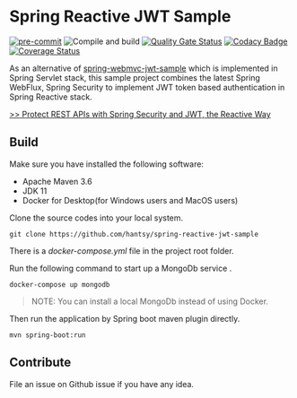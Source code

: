 # Spring Reactive JWT Sample

[![pre-commit](https://img.shields.io/badge/pre--commit-enabled-brightgreen?logo=pre-commit&logoColor=white)](https://github.com/pre-commit/pre-commit)
![Compile and build](https://github.com/hantsy/spring-reactive-jwt-sample/workflows/Build/badge.svg)
[![Quality Gate Status](https://sonarcloud.io/api/project_badges/measure?project=hantsy_spring-reactive-jwt-sample&metric=alert_status)](https://sonarcloud.io/dashboard?id=hantsy_spring-reactive-jwt-sample)
[![Codacy Badge](https://app.codacy.com/project/badge/Grade/14860630dabd4e6eb98488723868a728)](https://www.codacy.com/manual/hantsy/spring-reactive-jwt-sample?utm_source=github.com&amp;utm_medium=referral&amp;utm_content=hantsy/spring-reactive-jwt-sample&amp;utm_campaign=Badge_Grade)
[![Coverage Status](https://coveralls.io/repos/github/hantsy/spring-reactive-jwt-sample/badge.svg?branch=master)](https://coveralls.io/github/hantsy/spring-reactive-jwt-sample?branch=master)

As an alternative of  [spring-webmvc-jwt-sample](https://github.com/hantsy/spring-webmvc-jwt-sample) which is implemented in Spring Servlet stack,  this sample project combines the latest Spring WebFlux, Spring Security to implement JWT token based authentication in Spring Reactive stack.

[>> Protect REST APIs with Spring Security and JWT, the Reactive Way](./docs/GUIDE.md)

## Build

Make sure you have installed the following software:

* Apache Maven 3.6
* JDK 11
* Docker for Desktop(for Windows users and MacOS users)

Clone the source codes into your local system.

```
git clone https://github.com/hantsy/spring-reactive-jwt-sample
```

There is a *docker-compose.yml* file in the project root folder.

Run the following command to start up a MongoDb service .

```
docker-compose up mongodb
```

> NOTE: You can install a local MongoDb instead of using Docker.

Then run the application by Spring boot maven plugin directly.

```
mvn spring-boot:run
```

## Contribute

File an issue on Github issue if you have any idea.
